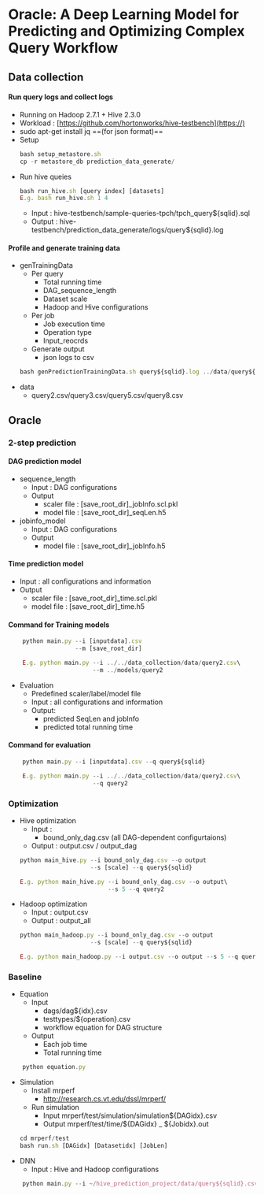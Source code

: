 # Oracle: A Deep Learning Model for Predicting and Optimizing Complex Query Workflow

## Data collection
#### Run query logs and collect logs
* Running on Hadoop 2.7.1 + Hive 2.3.0
* Workload : [https://github.com/hortonworks/hive-testbench](https://)
* sudo apt-get install jq ==(for json format)==
* Setup
    ```javascript
    bash setup_metastore.sh
    cp -r metastore_db prediction_data_generate/
    ```
* Run hive queies
    ```javascript
    bash run_hive.sh [query index] [datasets]
    E.g. bash run_hive.sh 1 4
    ```
    * Input : hive-testbench/sample-queries-tpch/tpch_query${sqlid}.sql
    * Output : hive-testbench/prediction_data_generate/logs/query${sqlid}.log
    
#### Profile and generate training data
* genTrainingData 
    * Per query
        * Total running time
        * DAG_sequence_length
        * Dataset scale
        * Hadoop and Hive configurations
    * Per job
        * Job execution time
        * Operation type
        * Input_reocrds 
    * Generate output
        * json logs to csv
    ```javascript
    bash genPredictionTrainingData.sh query${sqlid}.log ../data/query${sqlid}.csv
    ```
* data
    * query2.csv/query3.csv/query5.csv/query8.csv


## Oracle
### 2-step prediction

#### DAG prediction model
* sequence_length
    * Input : DAG configurations
    * Output
        - scaler file : [save_root_dir]_jobInfo.scl.pkl
        - model file : [save_root_dir]_seqLen.h5
* jobinfo_model
    * Input : DAG configurations
    * Output
        - model file : [save_root_dir]_jobInfo.h5
#### Time prediction model 
* Input : all configurations and information
* Output
    - scaler file : [save_root_dir]_time.scl.pkl
    - model file : [save_root_dir]_time.h5

#### Command for Training models
```javascript
    python main.py --i [inputdata].csv 
                   --m [save_root_dir]

    E.g. python main.py --i ../../data_collection/data/query2.csv\ 
                        --m ../models/query2
```                   

* Evaluation
    * Predefined scaler/label/model file
    * Input : all configurations and information
    * Output:
        - predicted SeqLen and jobInfo
        - predicted total running time
        
#### Command for evaluation
```javascript
    python main.py --i [inputdata].csv --q query${sqlid}

    E.g. python main.py --i ../../data_collection/data/query2.csv\ 
                        --q query2
```                   
        
### Optimization
* Hive optimization
    * Input : 
        * bound_only_dag.csv (all DAG-dependent configurtaions)
    * Output : output.csv / output_dag
    ```javascript
    python main_hive.py --i bound_only_dag.csv --o output 
                        --s [scale] --q query${sqlid}
    
    E.g. python main_hive.py --i bound_only_dag.csv --o output\
                             --s 5 --q query2
    ```
* Hadoop optimization
    * Input : output.csv
    * Output : output_all
    ```javascript
    python main_hadoop.py --i bound_only_dag.csv --o output
                        --s [scale] --q query${sqlid}
    
    E.g. python main_hadoop.py --i output.csv --o output --s 5 --q query2
    ```

### Baseline
* Equation
    * Input
        * dags/dag${idx}.csv
        * testtypes/${operation}.csv
        * workflow equation for DAG structure
    * Output 
        * Each job time
        * Total running time
```javascript
    python equation.py
```
* Simulation
    * Install mrperf
        * http://research.cs.vt.edu/dssl/mrperf/
    * Run simulation
        * Input 
            mrperf/test/simulation/simulation${DAGidx}.csv
        * Output
            mrperf/test/time/${DAGidx} _ ${Jobidx}.out
    ```javascript
    cd mrperf/test
    bash run.sh [DAGidx] [Datasetidx] [JobLen]
    ```
* DNN
    * Input : Hive and Hadoop configurations
```javascript
    python main.py --i ~/hive_prediction_project/data/query${sqlid}.csv
```
